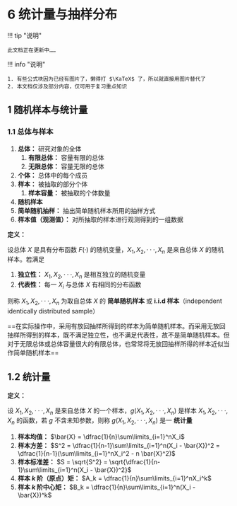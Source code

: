 # 6 统计量与抽样分布

!!! tip "说明"

    此文档正在更新中……

!!! info "说明"

    1. 有些公式块因为已经有图片了，懒得打 $\KaTeX$ 了，所以就直接用图片替代了
    2. 本文档仅涉及部分内容，仅可用于复习重点知识

## 1 随机样本与统计量

### 1.1 总体与样本

1. **总体：** 研究对象的全体
      1. **有限总体：** 容量有限的总体
      2. **无限总体：** 容量无限的总体
2. **个体：** 总体中的每个成员
3. **样本：** 被抽取的部分个体
      1. **样本容量：** 被抽取的个体数量
4. **随机样本**
5. **简单随机抽样：** 抽出简单随机样本所用的抽样方式
6. **样本值（观测值）：** 对所抽取的样本进行观测得到的一组数据

**定义：**

设总体 $X$ 是具有分布函数 $F(·)$ 的随机变量，$X_1,X_2,···,X_n$ 是来自总体 $X$ 的随机样本。若满足

1. **独立性：** $X_1,X_2,···,X_n$ 是相互独立的随机变量
2. **代表性：** 每一 $X_i$ 与总体 $X$ 有相同的分布函数

则称 $X_1,X_2,···,X_n$ 为取自总体 $X$ 的 **简单随机样本** 或 **i.i.d 样本**（independent identically distributed sample）

==在实际操作中，采用有放回抽样所得到的样本为简单随机样本。而采用无放回抽样所得到的样本，既不满足独立性，也不满足代表性，故不是简单随机样本。但对于无限总体或总体容量很大的有限总体，也常常将无放回抽样所得的样本近似当作简单随机样本==

## 1.2 统计量

**定义：**

设 $X_1,X_2,···,X_n$ 是来自总体 $X$ 的一个样本，$g(X_1,X_2,···,X_n)$ 是样本 $X_1,X_2,···,X_n$ 的函数，若 $g$ 不含未知参数，则称 $g(X_1,X_2,···,X_n)$ 是一 **统计量**

1. **样本均值：** $\bar{X} = \dfrac{1}{n}\sum\limits_{i=1}^nX_i$
2. **样本方差：** $S^2 = \dfrac{1}{n-1}\sum\limits_{i=1}^n(X_i - \bar{X})^2 = \dfrac{1}{n-1}(\sum\limits_{i=1}^nX_i^2 - n \bar{X}^2)$
3. **样本标准差：** $S = \sqrt{S^2} = \sqrt{\dfrac{1}{n-1}\sum\limits_{i=1}^n(X_i - \bar{X})^2}$
4. **样本 $k$ 阶（原点）矩：** $A_k = \dfrac{1}{n}\sum\limits_{i=1}^nX_i^k$
5. **样本 $k$ 阶中心矩：** $B_k = \dfrac{1}{n}\sum\limits_{i=1}^n(X_i - \bar{X})^k$

